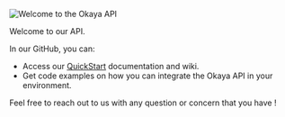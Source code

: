 ![Welcome to the Okaya API](https://www.okaya.me/okaya/wp-content/uploads/2020/05/logo_okaya-copie-1.png "Welcome to the Okaya API")

Welcome to our API.

In our GitHub, you can:
- Access our [QuickStart](https://github.com/SmartTecAPI/api/wiki/Getting-Started "QuickStart") documentation and wiki.
- Get code examples on how you can integrate the Okaya API in your environment.

Feel free to reach out to us with any question or concern that you have !
